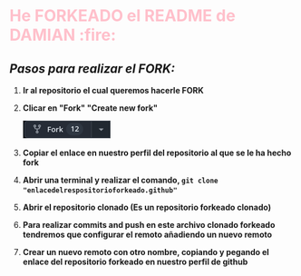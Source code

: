 <h1 style="color:pink">He FORKEADO el README de DAMIAN :fire: </h1> 

## *Pasos para realizar el FORK:*

1. **Ir al repositorio el cual queremos hacerle FORK**

2. **Clicar en "Fork" "Create new fork"**

   ![img.png](img.png)

3. **Copiar el enlace en nuestro perfil del repositorio al que se le ha hecho fork**

4. **Abrir una terminal y realizar el comando, `git clone "enlacedelrespositorioforkeado.github"`**

5. **Abrir el repositorio clonado (Es un repositorio forkeado clonado)**

6. **Para realizar commits and push en este archivo clonado forkeado tendremos que configurar el remoto añadiendo un nuevo remoto**

7. **Crear un nuevo remoto con otro nombre, copiando y pegando el enlace del repositorio forkeado en nuestro perfil de github**
